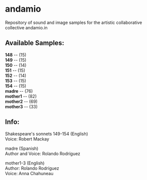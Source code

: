 # andamio
Repository of sound and image samples for the artistic collaborative collective andamio.in </br>

## Available Samples: </br>
__148__ -- (15) </br>
__149__ -- (15) </br>
__150__ -- (14) </br>
__151__ -- (15) </br>
__152__ -- (14) </br>
__153__ -- (15) </br>
__154__ -- (15) </br>
__madre__ -- (76) </br>
__mother1__ -- (82) </br>
__mother2__ -- (69) </br>
__mother3__ -- (33) </br>

## Info: </br>

Shakespeare's sonnets 149-154 (English) </br>
Voice: Robert Mackay </br>

madre (Spanish) </br>
Author and Voice: Rolando Rodríguez </br>

mother1-3 (English) </br>
Author: Rolando Rodríguez </br>
Voice: Anna Chahuneau </br>
